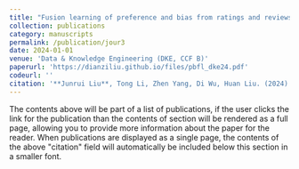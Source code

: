 ```yaml
---
title: "Fusion learning of preference and bias from ratings and reviews foritem recommendation"
collection: publications
category: manuscripts
permalink: /publication/jour3
date: 2024-01-01
venue: 'Data & Knowledge Engineering (DKE, CCF B)'
paperurl: 'https://dianziliu.github.io/files/pbfl_dke24.pdf'
codeurl: ''
citation: '**Junrui Liu**, Tong Li, Zhen Yang, Di Wu, Huan Liu. (2024). &quot;Fusion learning of preference and bias from ratings and reviews foritem recommendation.&quot; <i>Data & Knowledge Engineering</i>. 150:102283.'
---
```

The contents above will be part of a list of publications, if the user clicks the link for the publication than the contents of section will be rendered as a full page, allowing you to provide more information about the paper for the reader. When publications are displayed as a single page, the contents of the above "citation" field will automatically be included below this section in a smaller font.
